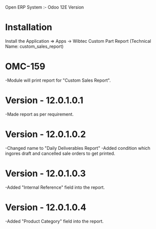 Open ERP System :- Odoo 12E Version 

Installation 
============
Install the Application => Apps -> Wibtec Custom Part Report (Technical Name: custom_sales_report)

OMC-159
====================
-Module will print report for "Custom Sales Report".

Version - 12.0.1.0.1
====================
-Made report as per requirement.


Version - 12.0.1.0.2
======================
-Changed name to "Daily Deliverables Report"
-Added condition which ingores draft and cancelled sale orders to get printed.

Version - 12.0.1.0.3
====================
-Added "Internal Reference" field into the report.

Version - 12.0.1.0.4
=====================
-Added "Product Category" field into the report.